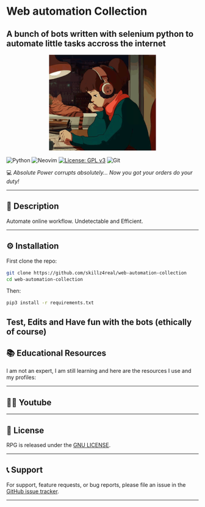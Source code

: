# Web automation Collection
## A bunch of bots written with selenium python to automate little tasks accross the internet

<p align="center">
  <img src="mascot.gif" alt="Mascot" height="250px">
</p>

![Python](https://img.shields.io/badge/python-3670A0?style=for-the-badge&logo=python&logoColor=ffdd54) ![Neovim](https://img.shields.io/badge/NeoVim-%2357A143.svg?&style=for-the-badge&logo=neovim&logoColor=white) 
 [![License: GPL v3](https://img.shields.io/badge/License-GPLv3-blue.svg)](https://www.gnu.org/licenses/gpl-3.0) 
 ![Git](https://img.shields.io/badge/git-%23F05033.svg?style=for-the-badge&logo=git&logoColor=white)

💻 *Absolute Power corrupts absolutely... Now you got your orders do your duty!*

---

## 📜 Description

Automate online workflow. Undetectable and Efficient.

---

## ⚙️ Installation

First clone the repo:

```bash
git clone https://github.com/skillz4real/web-automation-collection
cd web-automation-collection
```

Then:
```bash
pip3 install -r requirements.txt
```

Test, Edits and Have fun with the bots (ethically of course)
---

## 📚 Educational Resources

I am not an expert, I am still learning and here are the resources I use and my profiles:

<!--- [Hack The Box](https://app.hackthebox.com/profile/1776662)-->
<!--- [Try Hack Me](https://tryhackme.com/p/skillz4real)-->
<!--- [Leet Code](https://leetcode.com/skillz4real/)-->

---

## 👨‍💻 Youtube

<!-- Youtube -->

---

## 📄 License

RPG is released under the [GNU LICENSE](LICENSE).

---

## 📞 Support

For support, feature requests, or bug reports, please file an issue in the [GitHub issue tracker](https://github.com/skillz4real/RPG/issue).

---
